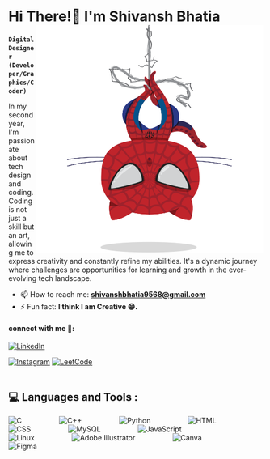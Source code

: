 <a name="top"></a>


# Hi There!👋 I'm Shivansh Bhatia <img align="right" alt="Your Image" width="450px" src="spidertocat.png" />
**`Digital Designer (Developer/Graphics/Coder)`**
<br>

In my second year, I'm passionate about tech design and coding. Coding is not just a skill but an art, allowing me to express creativity and constantly refine my abilities. It's a dynamic journey where challenges are opportunities for learning and growth in the ever-evolving tech landscape.
- 📫 How to reach me: **shivanshbhatia9568@gmail.com**
- ⚡ Fun fact: **I think I am Creative 😁.**

#### connect with me 🤝:
[![LinkedIn](https://img.shields.io/badge/LinkedIn-%230077B5.svg?style=for-the-badge&logo=linkedin&logoColor=white)](https://https://www.linkedin.com/in/shivansh-bhatia-704569267/)

[![Instagram](https://img.shields.io/badge/Instagram-%23E4405F.svg?style=for-the-badge&logo=instagram&logoColor=white)](https://www.instagram.com/shivansh_bhatia_/)
[![LeetCode](https://img.shields.io/badge/LeetCode-%23FFA116.svg?style=for-the-badge&logo=leetcode&logoColor=white)](https://leetcode.com/shivansh_bhatia_/)
 <br><br>


## :computer: Languages and Tools :

<p align="left">
  <img alt="C" width="35px" style="margin-right: 70px;" src="https://cdn.jsdelivr.net/gh/devicons/devicon/icons/c/c-original.svg" />
  <img alt="C++" width="35px" style="margin-right: 70px;" src="https://cdn.jsdelivr.net/gh/devicons/devicon/icons/cplusplus/cplusplus-line.svg" />
  <img alt="Python" width="35px" style="margin-right: 70px;" src="https://cdn.jsdelivr.net/gh/devicons/devicon/icons/python/python-plain.svg" />
  <img alt="HTML" width="35px" style="margin-right: 70px;" src="https://cdn.jsdelivr.net/gh/devicons/devicon/icons/html5/html5-plain.svg" />
  <img alt="CSS" width="35px" style="margin-right: 70px;" src="https://cdn.jsdelivr.net/gh/devicons/devicon/icons/css3/css3-plain.svg" />
  <img alt="MySQL" width="35px" style="margin-right: 70px;" src="https://cdn.jsdelivr.net/gh/devicons/devicon/icons/mysql/mysql-original.svg" />
  <img alt="JavaScript" width="35px" style="margin-right: 70px;" src="https://cdn.jsdelivr.net/gh/devicons/devicon/icons/javascript/javascript-plain.svg" />
  <img alt="Linux" width="35px" style="margin-right: 70px;" src="https://cdn.jsdelivr.net/gh/devicons/devicon/icons/linux/linux-original.svg" />
  <img alt="Adobe Illustrator" width="35px" style="margin-right: 70px;" src="https://cdn.jsdelivr.net/gh/devicons/devicon/icons/illustrator/illustrator-plain.svg" />
  <img alt="Canva" width="35px" style="margin-right: 70px;" src="https://cdn.jsdelivr.net/gh/devicons/devicon/icons/canva/canva-original.svg" />
  <img alt="Figma" width="35px" style="margin-right: 70px;" src="https://cdn.jsdelivr.net/gh/devicons/devicon/icons/figma/figma-original.svg" />
</p>




>
